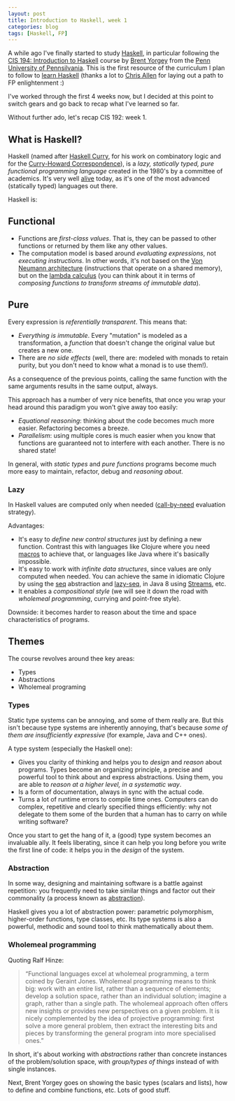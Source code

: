 ```yaml
---
layout: post
title: Introduction to Haskell, week 1
categories: blog
tags: [Haskell, FP]
---
```


A while ago I've finally started to study [Haskell](https://www.haskell.org/), in particular following the [CIS 194: Introduction to Haskell](https://www.seas.upenn.edu/~cis194/) course by [Brent Yorgey](https://www.cis.upenn.edu/~byorgey/) from the [Penn University of Pennsilvania](https://www.upenn.edu/). This is the first resource of the curriculum I plan to follow to [learn Haskell](https://github.com/bitemyapp/learnhaskell) (thanks a lot to [Chris Allen](https://github.com/bitemyapp) for laying out a path to FP enlightenment :)

I've worked through the first 4 weeks now, but I decided at this point to switch gears and go back to recap what I've learned so far.

Without further ado, let's recap CIS 192: week 1.

## What is Haskell?

Haskell (named after [Haskell Curry](https://en.wikipedia.org/wiki/Haskell_Curry), for his work on combinatory logic and for the [Curry-Howard Correspondence](https://en.wikipedia.org/wiki/Curry%E2%80%93Howard_correspondence)), is a *lazy, statically typed, pure functional programming language* created in the 1980's by a committee of academics. It's very well [alive](https://www.huffingtonpost.com/aaroncontorer/haskell-the-language-most_b_4242119.html) today, as it's one of the most advanced (statically typed) languages out there.

Haskell is:

## Functional

* Functions are *first-class values*. That is, they can be passed to other functions or returned by them like any other values.
* The computation model is based around *evaluating expressions*, not *executing instructions*. In other words, it's not based on the [Von Neumann architecture](https://en.wikipedia.org/wiki/Von_Neumann_architecture) (instructions that operate on a shared memory), but on the [lambda calculus](https://en.wikipedia.org/wiki/Lambda_calculus) (you can think about it in terms of *composing functions to transform streams of immutable data*).

## Pure

Every expression is *referentially transparent*. This means that:

  * *Everything is immutable*. Every "mutation" is modeled as a transformation, a *function* that doesn't change the original value but creates a new one.
  * There are *no side effects* (well, there are: modeled with monads to retain purity, but you don't need to know what a monad is to use them!).

As a consequence of the previous points, calling the same function with the same arguments results in the same output, always.

This approach has a number of very nice benefits, that once you wrap your head around this paradigm you won't give away too easily:

* *Equational reasoning*: thinking about the code becomes much more easier. Refactoring becomes a breeze.
* *Parallelism*: using multiple cores is much easier when you know that functions are guaranteed not to interfere with each another. There is no shared state!

In general, with *static types* and *pure functions* programs become much more easy to maintain, refactor, debug and *reasoning about*.

### Lazy

In Haskell values are computed only when needed ([call-by-need](https://en.wikipedia.org/wiki/Lazy_evaluation) evaluation strategy).

Advantages:

* It's easy to *define new control structures* just by defining a new function. Contrast this with languages like Clojure where you need [macros](https://clojure.org/macros) to achieve that, or languages like Java where it's basically impossible.
* It's easy to work with *infinite data structures*, since values are only computed when needed. You can achieve the same in idiomatic Clojure by using the [seq](https://clojure.org/sequences) abstraction and [lazy-seq](https://clojure.github.io/clojure/clojure.core-api.html#clojure.core/lazy-seq), in Java 8 using [Streams](https://www.drdobbs.com/jvm/lambdas-and-streams-in-java-8-libraries/240166818), etc.
* It enables a *compositional style* (we will see it down the road with *wholemeal programming*, currying and point-free style).

Downside: it becomes harder to reason about the time and space characteristics of programs. 

## Themes

The course revolves around thee key areas:

* Types
* Abstractions
* Wholemeal programing

### Types

Static type systems can be annoying, and some of them really are. But this isn't because type systems are inherently annoying, that's because *some of them are insufficiently expressive* (for example, Java and C++ ones).

A type system (especially the Haskell one):

* Gives you clarity of thinking and helps you to *design* and *reason* about programs. Types become an organizing principle, a precise and powerful tool to think about and express abstractions. Using them, you are able to *reason at a higher level, in a systematic way*.
* Is a form of documentation, always in sync with the actual code.
* Turns a lot of runtime errors to compile time ones. Computers can do complex, repetitive and clearly specified things efficiently: why not delegate to them some of the burden that a human has to carry on while writing software?

Once you start to get the hang of it, a (good) type system becomes an invaluable ally. It feels liberating, since it can help you long before you write the first line of code: it helps you in the *design* of the system.

### Abstraction

In some way, designing and maintaining software is a battle against repetition: you frequently need to take similar things and factor out their commonality (a process known as [abstraction](https://manuelp.herokuapp.com/posts/5)).

Haskell gives you a lot of abstraction power: parametric polymorphism, higher-order functions, type classes, etc. Its type systems is also a powerful, methodic and sound tool to think mathematically about them.

### Wholemeal programming

Quoting Ralf Hinze:

> “Functional languages excel at wholemeal programming, a term coined by Geraint Jones. Wholemeal programming means to think big: work with an entire list, rather than a sequence of elements; develop a solution space, rather than an individual solution; imagine a graph, rather than a single path. The wholemeal approach often offers new insights or provides new perspectives on a given problem. It is nicely complemented by the idea of projective programming: first solve a more general problem, then extract the interesting bits and pieces by transforming the general program into more specialised ones.”

In short, it's about working with *abstractions* rather than concrete instances of the problem/solution space, with *group/types of things* instead of with single instances.

Next, Brent Yorgey goes on showing the basic types (scalars and lists), how to define and combine functions, etc. Lots of good stuff.
